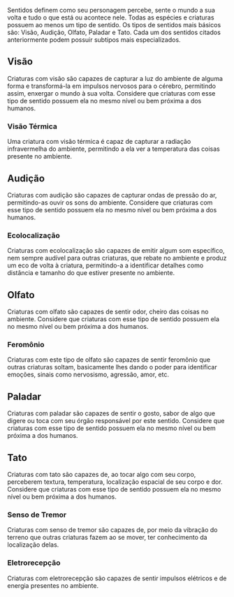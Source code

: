 Sentidos definem como seu personagem percebe, sente o mundo a sua volta e tudo o que está ou acontece nele. Todas as espécies e criaturas possuem ao menos um tipo de sentido. Os tipos de sentidos mais básicos são: Visão, Audição, Olfato, Paladar e Tato. Cada um dos sentidos citados anteriormente podem possuir subtipos mais especializados.

## Visão
Criaturas com visão são capazes de capturar a luz do ambiente de alguma forma e transformá-la em impulsos nervosos para o cérebro, permitindo assim, enxergar o mundo à sua volta. Considere que criaturas com esse tipo de sentido possuem ela no mesmo nível ou bem próxima a dos humanos.

### Visão Térmica
Uma criatura com visão térmica é capaz de capturar a radiação infravermelha do ambiente, permitindo a ela ver a temperatura das coisas presente no ambiente.

## Audição
Criaturas com audição são capazes de capturar ondas de pressão do ar, permitindo-as ouvir os sons do ambiente. Considere que criaturas com esse tipo de sentido possuem ela no mesmo nível ou bem próxima a dos humanos.

### Ecolocalização
Criaturas com ecolocalização são capazes de emitir algum som específico, nem sempre audível para outras criaturas, que rebate no ambiente e produz um eco de volta à criatura, permitindo-a a identificar detalhes como distância e tamanho do que estiver presente no ambiente.

## Olfato
Criaturas com olfato são capazes de sentir odor, cheiro das coisas no ambiente. Considere que criaturas com esse tipo de sentido possuem ela no mesmo nível ou bem próxima a dos humanos.

### Feromônio
Criaturas com este tipo de olfato são capazes de sentir feromônio que outras criaturas soltam, basicamente lhes dando o poder para identificar emoções, sinais como nervosismo, agressão, amor, etc.

## Paladar
Criaturas com paladar são capazes de sentir o gosto, sabor de algo que digere ou toca com seu órgão responsável por este sentido. Considere que criaturas com esse tipo de sentido possuem ela no mesmo nível ou bem próxima a dos humanos.

## Tato
Criaturas com tato são capazes de, ao tocar algo com seu corpo, perceberem textura, temperatura, localização espacial de seu corpo e dor. Considere que criaturas com esse tipo de sentido possuem ela no mesmo nível ou bem próxima a dos humanos.

### Senso de Tremor
Criaturas com senso de tremor são capazes de, por meio da vibração do terreno que outras criaturas fazem ao se mover, ter conhecimento da localização delas.

### Eletrorecepção
Criaturas com eletrorecepção são capazes de sentir impulsos elétricos e de energia presentes no ambiente.